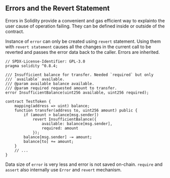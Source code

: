 ## Errors and the Revert Statement

Errors in Solidity provide a convenient and gas efficient way to explainto the user cause of operation failing. They can be defined inside or outside of the contract.

Instance of `error` can only be created using `revert` statement. Using them with `revert statement` causes all the changes in the current call to be reverted and passes the error data back to the caller. Errors are inherited.

```
// SPDX-License-Identifier: GPL-3.0
pragma solidity ^0.8.4;

/// Insufficient balance for transfer. Needed `required` but only
/// `available` available.
/// @param available balance available.
/// @param required requested amount to transfer.
error InsufficientBalance(uint256 available, uint256 required);

contract TestToken {
    mapping(address => uint) balance;
    function transfer(address to, uint256 amount) public {
        if (amount > balance[msg.sender])
            revert InsufficientBalance({
                available: balance[msg.sender],
                required: amount
            });
        balance[msg.sender] -= amount;
        balance[to] += amount;
    }
    // ...
}
```

Data size of `error` is very less and error is not saved on-chain. `require` and `assert` also internally use `Error` and `revert` mechanism.
